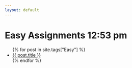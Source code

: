 ```yaml
---
layout: default
---
```


# Easy Assignments 12:53 pm

<ul>
{% for post in site.tags["Easy"] %}
<li><a href="{{ post.url }}">{{ post.title }}</a></li>
{% endfor %}
</ul>